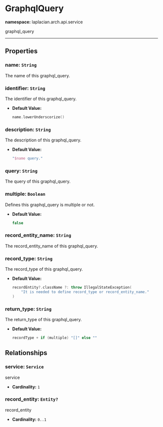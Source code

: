 # **GraphqlQuery**
**namespace:** laplacian.arch.api.service

graphql_query



---

## Properties

### name: `String`
The name of this graphql_query.

### identifier: `String`
The identifier of this graphql_query.
- **Default Value:**
  ```kotlin
  name.lowerUnderscorize()
  ```

### description: `String`
The description of this graphql_query.
- **Default Value:**
  ```kotlin
  "$name query."
  ```

### query: `String`
The query of this graphql_query.

### multiple: `Boolean`
Defines this graphql_query is multiple or not.
- **Default Value:**
  ```kotlin
  false
  ```

### record_entity_name: `String`
The record_entity_name of this graphql_query.

### record_type: `String`
The record_type of this graphql_query.
- **Default Value:**
  ```kotlin
  recordEntity?.className ?: throw IllegalStateException(
      "It is needed to define record_type or record_entity_name."
  )
  ```

### return_type: `String`
The return_type of this graphql_query.
- **Default Value:**
  ```kotlin
  recordType + if (multiple) "[]" else ""
  ```

## Relationships

### service: `Service`
service
- **Cardinality:** `1`

### record_entity: `Entity?`
record_entity
- **Cardinality:** `0..1`